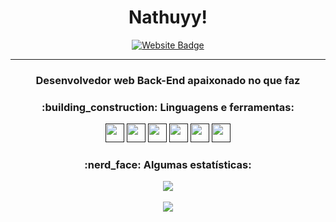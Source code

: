 <div align="center">
<h1>Nathuyy!</h1>
</div>
<div align="center">    
  <a href="https://github.com/Ceratt1"><img src="https://img.shields.io/badge/-Github-0080FF?style=flat-square&labelColor=0080FF&logo=Github&logoColor=white" alt="Website Badge"/></a>  
</div>

---

<h3 align="center">
Desenvolvedor web Back-End apaixonado no que faz
</h3>

<h3 align="center">:building_construction: Linguagens e ferramentas:</h3>

<div align="center">
<a href=""><img src="https://img.icons8.com/color/30/4caf50/javascript.png" width="30"/></a>
<a href=""><img src="https://img.icons8.com/windows/30/4caf50/node-js.png" width="30"/></a>
<a href=""><img src="https://img.icons8.com/fluency/30/visual-studio-code-2019.png" width="30"/></a>
<a href=""><img src="https://img.icons8.com/ios-filled/30/f4511e/git.png" width="30"/></a>
<a href=""><img src="https://img.icons8.com/?size=100&id=rgPSE6nAB766&format=png&color=000000" width="30"/></a>
<a href=""><img src="https://img.icons8.com/?size=100&id=13679&format=png&color=000000" width="30"/></a>


    
</div>

<h3 align="center">:nerd_face: Algumas estatísticas:</h3>

<div align="center">
<img src="https://github-readme-stats.vercel.app/api?username=Nathuyy&show_icons=true&title_color=0080ff&icon_color=0080ff&count_private=true&theme=tokyonight&locale=pt-PT" />
</div>

<br/>

<div align="center">
<img src="https://github-readme-stats.vercel.app/api/top-langs/?username=Nathuyy&layout=compact&title_color=0080ff&locale=pt-PT&theme=tokyonight" />
</div>


